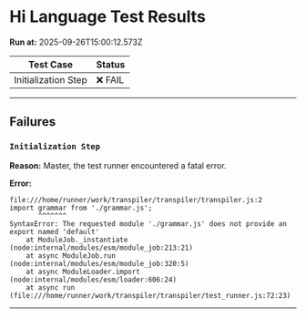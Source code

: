 # Hi Language Test Results

**Run at:** 2025-09-26T15:00:12.573Z

| Test Case | Status |
|-----------|--------|
| Initialization Step | ❌ FAIL |

---

## Failures

### `Initialization Step`

**Reason:** Master, the test runner encountered a fatal error.

**Error:**
```
file:///home/runner/work/transpiler/transpiler/transpiler.js:2
import grammar from './grammar.js';
       ^^^^^^^
SyntaxError: The requested module './grammar.js' does not provide an export named 'default'
    at ModuleJob._instantiate (node:internal/modules/esm/module_job:213:21)
    at async ModuleJob.run (node:internal/modules/esm/module_job:320:5)
    at async ModuleLoader.import (node:internal/modules/esm/loader:606:24)
    at async run (file:///home/runner/work/transpiler/transpiler/test_runner.js:72:23)
```

---

